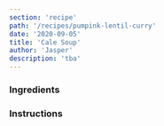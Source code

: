```yaml
---
section: 'recipe'
path: '/recipes/pumpink-lentil-curry'
date: '2020-09-05'
title: 'Cale Soup'
author: 'Jasper'
description: 'tba'
---
```


### Ingredients

### Instructions
